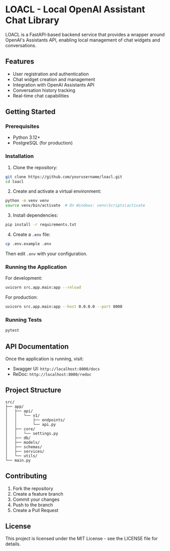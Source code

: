 # LOACL - Local OpenAI Assistant Chat Library

LOACL is a FastAPI-based backend service that provides a wrapper around OpenAI's Assistants API, enabling local management of chat widgets and conversations.

## Features

- User registration and authentication
- Chat widget creation and management
- Integration with OpenAI Assistants API
- Conversation history tracking
- Real-time chat capabilities

## Getting Started

### Prerequisites

- Python 3.12+
- PostgreSQL (for production)

### Installation

1. Clone the repository:
```bash
git clone https://github.com/yourusername/loacl.git
cd loacl
```

2. Create and activate a virtual environment:
```bash
python -m venv venv
source venv/bin/activate  # On Windows: venv\Scripts\activate
```

3. Install dependencies:
```bash
pip install -r requirements.txt
```

4. Create a `.env` file:
```bash
cp .env.example .env
```
Then edit `.env` with your configuration.

### Running the Application

For development:
```bash
uvicorn src.app.main:app --reload
```

For production:
```bash
uvicorn src.app.main:app --host 0.0.0.0 --port 8000
```

### Running Tests

```bash
pytest
```

## API Documentation

Once the application is running, visit:
- Swagger UI: `http://localhost:8000/docs`
- ReDoc: `http://localhost:8000/redoc`

## Project Structure

```
src/
├── app/
│   ├── api/
│   │   └── v1/
│   │       ├── endpoints/
│   │       └── api.py
│   ├── core/
│   │   └── settings.py
│   ├── db/
│   ├── models/
│   ├── schemas/
│   ├── services/
│   └── utils/
└── main.py
```

## Contributing

1. Fork the repository
2. Create a feature branch
3. Commit your changes
4. Push to the branch
5. Create a Pull Request

## License

This project is licensed under the MIT License - see the LICENSE file for details. 